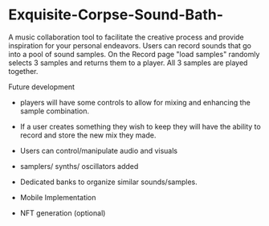 # Exquisite-Corpse-Sound-Bath-

A music collaboration tool to facilitate the creative process and provide inspiration for your personal endeavors.
Users can record sounds that go into a pool of sound samples.
On the Record page "load samples" randomly selects 3 samples and returns them to a player.
All 3 samples are played together.

Future development

- players will have some controls to allow for mixing and enhancing the sample combination.
- If a user creates something they wish to keep they will have the ability to record and store the new mix they made.
- Users can control/manipulate audio and visuals

- samplers/ synths/ oscillators added
- Dedicated banks to organize similar sounds/samples.

- Mobile Implementation
- NFT generation (optional)
